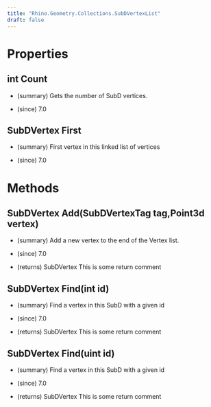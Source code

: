 ```yaml
---
title: "Rhino.Geometry.Collections.SubDVertexList"
draft: false
---
```


# Properties
## int Count
- (summary) 
     Gets the number of SubD vertices.
     
- (since) 7.0
## SubDVertex First
- (summary) 
     First vertex in this linked list of vertices
     
- (since) 7.0
# Methods
## SubDVertex Add(SubDVertexTag tag,Point3d vertex)
- (summary) 
     Add a new vertex to the end of the Vertex list.
     
- (since) 7.0
- (returns) SubDVertex This is some return comment
## SubDVertex Find(int id)
- (summary) 
     Find a vertex in this SubD with a given id
     
- (since) 7.0
- (returns) SubDVertex This is some return comment
## SubDVertex Find(uint id)
- (summary) 
     Find a vertex in this SubD with a given id
     
- (since) 7.0
- (returns) SubDVertex This is some return comment

